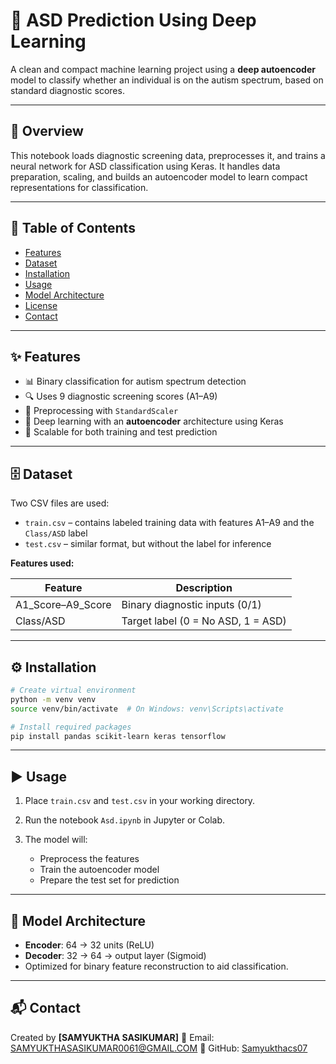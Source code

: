 
# 🧠 ASD Prediction Using Deep Learning

A clean and compact machine learning project using a **deep autoencoder** model to classify whether an individual is on the autism spectrum, based on standard diagnostic scores.

---

## 🚀 Overview

This notebook loads diagnostic screening data, preprocesses it, and trains a neural network for ASD classification using Keras. It handles data preparation, scaling, and builds an autoencoder model to learn compact representations for classification.

---

## 📑 Table of Contents

* [Features](#features)
* [Dataset](#dataset)
* [Installation](#installation)
* [Usage](#usage)
* [Model Architecture](#model-architecture)
* [License](#license)
* [Contact](#contact)

---

## ✨ Features

* 📊 Binary classification for autism spectrum detection
* 🔍 Uses 9 diagnostic screening scores (A1–A9)
* 🔄 Preprocessing with `StandardScaler`
* 🤖 Deep learning with an **autoencoder** architecture using Keras
* 🧪 Scalable for both training and test prediction

---

## 🗄️ Dataset

Two CSV files are used:

* `train.csv` – contains labeled training data with features A1–A9 and the `Class/ASD` label
* `test.csv` – similar format, but without the label for inference

**Features used:**

| Feature             | Description                        |
| ------------------- | ---------------------------------- |
| A1\_Score–A9\_Score | Binary diagnostic inputs (0/1)     |
| Class/ASD           | Target label (0 = No ASD, 1 = ASD) |

---

## ⚙️ Installation

```bash
# Create virtual environment
python -m venv venv
source venv/bin/activate  # On Windows: venv\Scripts\activate

# Install required packages
pip install pandas scikit-learn keras tensorflow
```

---

## ▶️ Usage

1. Place `train.csv` and `test.csv` in your working directory.
2. Run the notebook `Asd.ipynb` in Jupyter or Colab.
3. The model will:

   * Preprocess the features
   * Train the autoencoder model
   * Prepare the test set for prediction

---

## 🧠 Model Architecture

* **Encoder**: 64 → 32 units (ReLU)
* **Decoder**: 32 → 64 → output layer (Sigmoid)
* Optimized for binary feature reconstruction to aid classification.


---

## 📬 Contact

Created by **\[SAMYUKTHA SASIKUMAR]**
📧 Email: [SAMYUKTHASASIKUMAR0061@GMAIL.COM](mailto:SAMYUKTHASASIKUMAR0061@GMAIL.COM)
🔗 GitHub: [Samyukthacs07](https://github.com/Samyukthacs07)


